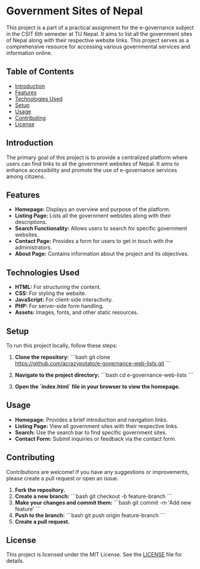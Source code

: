# Government Sites of Nepal

This project is a part of a practical assignment for the e-governance subject in the CSIT 6th semester at TU Nepal. It aims to list all the government sites of Nepal along with their respective website links. This project serves as a comprehensive resource for accessing various governmental services and information online.

## Table of Contents

- [Introduction](#introduction)
- [Features](#features)
- [Technologies Used](#technologies-used)
- [Setup](#setup)
- [Usage](#usage)
- [Contributing](#contributing)
- [License](#license)

## Introduction

The primary goal of this project is to provide a centralized platform where users can find links to all the government websites of Nepal. It aims to enhance accessibility and promote the use of e-governance services among citizens.

## Features

- **Homepage:** Displays an overview and purpose of the platform.
- **Listing Page:** Lists all the government websites along with their descriptions.
- **Search Functionality:** Allows users to search for specific government websites.
- **Contact Page:** Provides a form for users to get in touch with the administrators.
- **About Page:** Contains information about the project and its objectives.

## Technologies Used

- **HTML:** For structuring the content.
- **CSS:** For styling the website.
- **JavaScript:** For client-side interactivity.
- **PHP:** For server-side form handling.
- **Assets:** Images, fonts, and other static resources.

## Setup

To run this project locally, follow these steps:

1. **Clone the repository:**
   \`\`\`bash
   git clone https://github.com/acrazypotato/e-governance-web-lists.git
   \`\`\`

2. **Navigate to the project directory:**
   \`\`\`bash
   cd e-governance-web-lists
   \`\`\`

3. **Open the \`index.html\` file in your browser to view the homepage.**

## Usage

- **Homepage:** Provides a brief introduction and navigation links.
- **Listing Page:** View all government sites with their respective links.
- **Search:** Use the search bar to find specific government sites.
- **Contact Form:** Submit inquiries or feedback via the contact form.

## Contributing

Contributions are welcome! If you have any suggestions or improvements, please create a pull request or open an issue.

1. **Fork the repository.**
2. **Create a new branch:**
   \`\`\`bash
   git checkout -b feature-branch
   \`\`\`
3. **Make your changes and commit them:**
   \`\`\`bash
   git commit -m 'Add new feature'
   \`\`\`
4. **Push to the branch:**
   \`\`\`bash
   git push origin feature-branch
   \`\`\`
5. **Create a pull request.**

## License

This project is licensed under the MIT License. See the [LICENSE](LICENSE) file for details.
